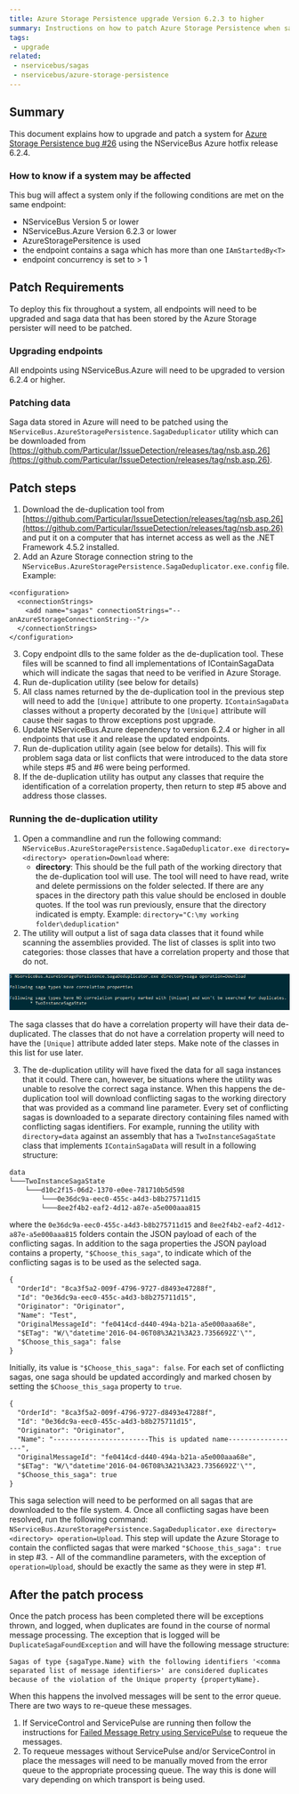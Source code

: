 ```yaml
---
title: Azure Storage Persistence upgrade Version 6.2.3 to higher
summary: Instructions on how to patch Azure Storage Persistence when saga duplication occurs.
tags:
 - upgrade
related:
 - nservicebus/sagas
 - nservicebus/azure-storage-persistence
---
```


## Summary

This document explains how to upgrade and patch a system for [Azure Storage Persistence bug #26](https://github.com/Particular/NServiceBus.AzureStoragePersistence/issues/26) using the NServiceBus Azure hotfix release 6.2.4.

### How to know if a system may be affected

This bug will affect a system only if the following conditions are met on the same endpoint: 
- NServiceBus Version 5 or lower
- NServiceBus.Azure Version 6.2.3 or lower
- AzureStoragePersitence is used
- the endpoint contains a saga which has more than one `IAmStartedBy<T>`
- endpoint concurrency is set to > 1

## Patch Requirements
To deploy this fix throughout a system, all endpoints will need to be upgraded and saga data that has been stored by the Azure Storage persister will need to be patched.

### Upgrading endpoints

All endpoints using NServiceBus.Azure will need to be upgraded to version 6.2.4 or higher.

### Patching data
Saga data stored in Azure will need to be patched using the `NServiceBus.AzureStoragePersistence.SagaDeduplicator` utility which can be downloaded from [https://github.com/Particular/IssueDetection/releases/tag/nsb.asp.26](https://github.com/Particular/IssueDetection/releases/tag/nsb.asp.26).

## Patch steps

1. Download the de-duplication tool from [https://github.com/Particular/IssueDetection/releases/tag/nsb.asp.26](https://github.com/Particular/IssueDetection/releases/tag/nsb.asp.26) and put it on a computer that has internet access as well as the .NET Framework 4.5.2 installed.
2. Add an Azure Storage connection string to the `NServiceBus.AzureStoragePersistence.SagaDeduplicator.exe.config` file. Example:
```		
<configuration>  
  <connectionStrings>  
    <add name="sagas" connectionStrings="--anAzureStorageConnectionString--"/>  
  </connectionStrings> 
</configuration>
``` 
3. Copy endpoint dlls to the same folder as the de-duplication tool. These files will be scanned to find all implementations of IContainSagaData which will indicate the sagas that need to be verified in Azure Storage.
4. Run de-duplication utility (see below for details)
5. All class names returned by the de-duplication tool in the previous step will need to add the `[Unique]` attribute to one property. `IContainSagaData` classes without a property decorated by the `[Unique]` attribute will cause their sagas to throw exceptions post upgrade.
6. Update NServiceBus.Azure dependency to version 6.2.4 or higher in all endpoints that use it and release the updated endpoints.
7. Run de-duplication utility again (see below for details). This will fix problem saga data or list conflicts that were introduced to the data store while steps #5 and #6 were being performed.
8. If the de-duplication utility has output any classes that require the identification of a correlation property, then return to step #5 above and address those classes.

### Running the de-duplication utility
1. Open a commandline and run the following command: `NServiceBus.AzureStoragePersistence.SagaDeduplicator.exe directory=<directory> operation=Download` where:
	- **directory**: This should be the full path of the working directory that the de-duplication tool will use. The tool will need to have read, write and delete permissions on the folder selected. If there are any spaces in the directory path this value should be enclosed in double quotes. If the tool was run previously, ensure that the directory indicated is empty. Example: `directory="C:\my working folder\deduplication"`
2. The utility will output a list of saga data classes that it found while scanning the assemblies provided. The list of classes is split into two categories: those classes that have a correlation property and those that do not. 

  ![Deduplication Run](saga-deduplication-1.png "width=50%") 

  The saga classes that do have a correlation property will have their data de-duplicated. The classes that do not have a correlation property will need to have the `[Unique]` attribute added later steps. Make note of the classes in this list for use later.

3. The de-duplication utility will have fixed the data for all saga instances that it could. There can, however, be situations where the utility was unable to resolve the correct saga instance. When this happens the de-duplication tool will download conflicting sagas to the working directory that was provided as a command line parameter. Every set of conflicting sagas is downloaded to a separate directory containing files named with conflicting sagas identifiers. For example, running the utility with `directory=data` against an assembly that has a `TwoInstanceSagaState` class that implements `IContainSagaData` will result in a following structure:
```
data
└───TwoInstanceSagaState
    └───d10c2f15-06d2-1370-e0ee-781710b5d598
        └───0e36dc9a-eec0-455c-a4d3-b8b275711d15
        └───8ee2f4b2-eaf2-4d12-a87e-a5e000aaa815
```
where the `0e36dc9a-eec0-455c-a4d3-b8b275711d15` and `8ee2f4b2-eaf2-4d12-a87e-a5e000aaa815` folders contain the JSON payload of each of the conflicting sagas. In addition to the saga properties the JSON payload contains a property, `"$Choose_this_saga"`, to indicate which of the conflicting sagas is to be used as the selected saga.
```
{
  "OrderId": "8ca3f5a2-009f-4796-9727-d8493e47288f",
  "Id": "0e36dc9a-eec0-455c-a4d3-b8b275711d15",
  "Originator": "Originator",
  "Name": "Test",
  "OriginalMessageId": "fe0414cd-d440-494a-b21a-a5e000aaa68e",
  "$ETag": "W/\"datetime'2016-04-06T08%3A21%3A23.7356692Z'\"",
  "$Choose_this_saga": false
}
```
Initially, its value is `"$Choose_this_saga": false`. For each set of conflicting sagas, one saga should be updated accordingly and marked chosen by setting the `$Choose_this_saga` property to `true`.
```
{
  "OrderId": "8ca3f5a2-009f-4796-9727-d8493e47288f",
  "Id": "0e36dc9a-eec0-455c-a4d3-b8b275711d15",
  "Originator": "Originator",
  "Name": "------------------------This is updated name------------------",
  "OriginalMessageId": "fe0414cd-d440-494a-b21a-a5e000aaa68e",
  "$ETag": "W/\"datetime'2016-04-06T08%3A21%3A23.7356692Z'\"",
  "$Choose_this_saga": true
}
```
This saga selection will need to be performed on all sagas that are downloaded to the file system.
4. Once all conflicting sagas have been resolved, run the following command: `NServiceBus.AzureStoragePersistence.SagaDeduplicator.exe directory=<directory> operation=Upload`. This step will update the Azure Storage to contain the conflicted sagas that were marked `"$Choose_this_saga": true` in step #3.
	- All of the commandline parameters, with the exception of `operation=Upload`, should be exactly the same as they were in step #1.


## After the patch process
Once the patch process has been completed there will be exceptions thrown, and logged, when duplicates are found in the course of normal message processing. The exception that is logged will be `DuplicateSagaFoundException` and will have the following message structure:

	Sagas of type {sagaType.Name} with the following identifiers '<comma separated list of message identifiers>' are considered duplicates because of the violation of the Unique property {propertyName}.

When this happens the involved messages will be sent to the error queue. There are two ways to re-queue these messages.
1. If ServiceControl and ServicePulse are running then follow the instructions for [Failed Message Retry using ServicePulse](/servicepulse/#failed-message-retry) to requeue the messages. 
2. To requeue messages without ServicePulse and/or ServiceControl in place the messages will need to be manually moved from the error queue to the appropriate processing queue. The way this is done will vary depending on which transport is being used.
